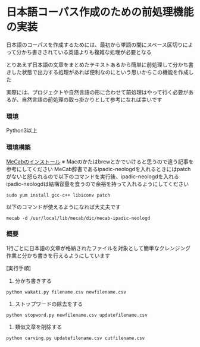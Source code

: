 # 日本語コーパス作成のための前処理機能の実装
日本語のコーパスを作成するためには、最初から単語の間にスペース区切りによって分かち書きされている英語よりも複雑な処理が必要となる

とりあえず日本語の文章をまとめたテキストあるから簡単に前処理して分かち書きした状態で出力する処理があれば便利なのにという思いからこの機能を作成した

実際には、プロジェクトや自然言語の形に合わせて前処理はやって行く必要があるが、自然言語の前処理の取っ掛かりとして参考になれば幸いです

### 環境
Python3以上


### 環境構築
[MeCabのインストール](https://www.saintsouth.net/blog/morphological-analysis-by-mecab-and-mecab-ipadic-neologd-and-python3/)
※ Macのかたはbrewとかでいけると思うので違う記事を参考にしてください
MeCab辞書であるipadic-neologdを入れるときにはpatchがないと怒られるので以下のコマンドを実行後、ipadic-neologdを入れる  
ipadic-neologdは結構容量を食うので余裕を持って入れるようにしてください
```
sudo yum install gcc-c++ libiconv patch
```
以下のコマンドが使えるようになれば大丈夫です
```
mecab -d /usr/local/lib/mecab/dic/mecab-ipadic-neologd
```

### 概要
1行ごとに日本語の文章が格納されたファイルを対象として簡単なクレンジング作業と分かち書きを行えるようにしています

[実行手順]
1. 分かち書きする
```
python wakati.py filename.csv newfilename.csv
```
1. ストップワードの除去をする
```
python stopword.py newfilename.csv updatefilename.csv
```
1. 類似文章を削除する
```
python carving.py updatefilename.csv cutfilename.csv
```
